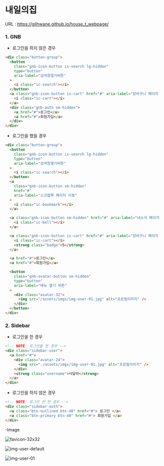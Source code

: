 # 내일의집

URL : https://gilhwane.github.io/house_t_webpage/

### 1. GNB

- 로그인을 하지 않은 경우

```html
<div class="button-group">
  <button
    class="gnb-icon-button is-search lg-hidden"
    type="button"
    aria-label="검색창열기버튼"
  >
    <i class="ic-search"></i>
  </button>
  <a class="gnb-icon-button is-cart" href="#" aria-label="장바구니 페이지 이동">
    <i class="ic-cart"></i>
  </a>
  <div class="gnb-auth sm-hidden">
    <a href="#">로그인</a>
    <a href="#">회원가입</a>
  </div>
</div>
```

- 로그인을 했을 경우

```html
<div class="button-group">
  <button
    class="gnb-icon-button is-search lg-hidden"
    type="button"
    aria-label="검색창열기버튼"
  >
    <i class="ic-search"></i>
  </button>
  <a
    class="gnb-icon-button sm-hidden"
    href="#"
    aria-label="스크랩북 페이지 이동"
  >
    <i class="ic-bookmark"></i>
  </a>

  <a class="gnb-icon-button sm-hidden" href="#" aria-label="내소식 페이지 이동">
    <i class="ic-bell"></i>
  </a>

  <a class="gnb-icon-button is-cart" href="#" aria-label="장바구니 페이지 이동">
    <i class="ic-cart"></i>
    <strong class="badge">5</strong>
  </a>

  <a href="#">로그인</a>
  <a href="#">회원가입</a>

  <button
    class="gnb-avatar-button sm-hidden"
    type="button"
    aria-label="메뉴 열기 버튼"
  >
    <div class="avatar-32">
      <img src="/assets/imgs/img-user-01.jpg" alt="프로필이미지" />
    </div>
  </button>
</div>
```

### 2. Sidebar

- 로그인을 한 경우

```html
<!-- NOTE: 로그인을 한 경우 -->
<div class="sidebar-user">
  <a href="#">
    <div class="avatar-24">
      <img src="./assets/imgs/img-user-01.jpg" alt="프로필이미지" />
    </div>
    <strong class="username">사달라</strong>
  </a>
</div>
```

- 로그인을 하지 않은 경우

```html
<!-- NOTE: 로그인 안 한 경우 -->
<div class="sidebar-auth">
  <a class="btn-outlined btn-40" href="#"> 로그인 </a>
  <a class="btn-primary btn-40" href="#"> 회원가입 </a>
</div>
```

-Image

![favicon-32x32](https://user-images.githubusercontent.com/63918911/155260567-bb1987a2-6078-4a6d-98df-e1dc02a20b04.png)

![img-user-default](https://user-images.githubusercontent.com/63918911/155260651-b8f83066-796d-43e6-9809-d01ac95e773f.png)

![img-user-01](https://user-images.githubusercontent.com/63918911/155260670-1ccdaac8-886c-44e2-a8c1-cd452abb403f.jpg)
